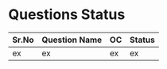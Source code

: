 # Questions Status
| Sr.No | Question Name | OC | Status |
| --- | --- | --- | --- |
| ex | ex | ex | ex |
